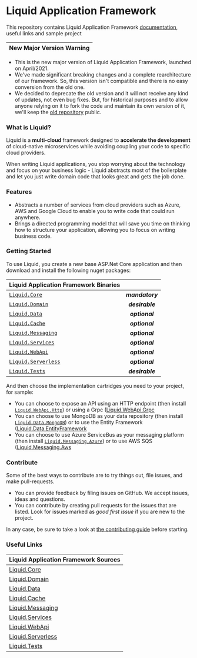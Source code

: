 # Liquid Application Framework

This repository contains Liquid Application Framework [documentation](docs/About-Liquid.md), useful links and sample project

| New Major Version Warning |
|----|
- This is the new major version of Liquid Application Framework, launched on April/2021. 
- We've made significant breaking changes and a complete rearchitecture of our framework. So, this version isn't compatible and there is no easy conversion from the old one. 
- We decided to deprecate the old version and it will not receive any kind of updates, not even bug fixes. But, for historical purposes and to allow anyone relying on it to fork the code and maintain its own version of it, we'll keep the [old repository](https://github.com/Avanade/Liquid-Application-Framework-1.0-deprecated) public. 

### What is Liquid?
Liquid is a **multi-cloud** framework designed to **accelerate the development** of cloud-native microservices while avoiding coupling your code to specific cloud providers.

When writing Liquid applications, you stop worrying about the technology and focus on your business logic - Liquid abstracts most of the boilerplate and let you just write domain code that looks great and gets the job done.

### Features
- Abstracts a number of services from cloud providers such as Azure, AWS and Google Cloud to enable you to write code that could run anywhere.
- Brings a directed programming model that will save you time on thinking how to structure your application, allowing you to focus on writing business code.

### Getting Started
To use Liquid, you create a new base ASP.Net Core application and then download and install the following nuget packages:

| Liquid Application Framework Binaries |  |
| :-- | :--: |
| [`Liquid.Core`](https://www.nuget.org/packages/Liquid.Core) | **_mandatory_** |
| [`Liquid.Domain`](https://www.nuget.org/packages/Liquid.Domain) | **_desirable_** | 
| [`Liquid.Data`](https://www.nuget.org/packages/Liquid.Data) | **_optional_** | 
| [`Liquid.Cache`](https://www.nuget.org/packages/Liquid.Cache) | **_optional_** | 
| [`Liquid.Messaging`](https://www.nuget.org/packages/Liquid.Messaging) | **_optional_** | 
| [`Liquid.Services`](https://www.nuget.org/packages/Liquid.Services) | **_optional_** | 
| [`Liquid.WebApi`](https://www.nuget.org/packages/Liquid.WebApi) | **_optional_** |
| [`Liquid.Serverless`](https://www.nuget.org/packages/Liquid.Serverless) | **_optional_** |
| [`Liquid.Tests`](https://www.nuget.org/packages/Liquid.Tests) | **_desirable_** | 

And then choose the implementation cartridges you need to your project, for sample:
- You can choose to expose an API using an HTTP endpoint (then install [`Liquid.WebApi.Http`](https://www.nuget.org/packages/Liquid.WebApi)) or using a Grpc ([Liquid.WebApi.Grpc](https://www.nuget.org/packages/Liquid.Grpc)
- You can choose to use MongoDB as your data repository (then install [`Liquid.Data.MongoDB`](https://www.nuget.org/packages/Liquid.Data.MongoDB)) or to use the Entity Framework ([Liquid.Data.EntityFramework](https://www.nuget.org/packages/Liquid.Data.EntityFramework)
- You can choose to use Azure ServiceBus as your messaging platform (then install [`Liquid.Messaging.Azure`](https://www.nuget.org/packages/Liquid.Messaging.Azure)) or to use AWS SQS ([Liquid.Messaging.Aws](https://www.nuget.org/packages/Liquid.Messaging.Aws)

### Contribute
Some of the best ways to contribute are to try things out, file issues, and make pull-requests.

- You can provide feedback by filing issues on GitHub. We accept issues, ideas and questions. 
- You can contribute by creating pull requests for the issues that are listed. Look for issues marked as _good first issue_ if you are new to the project.

In any case, be sure to take a look at [the contributing guide](CONTRIBUTING.md) before starting.


### Useful Links

| Liquid Application Framework Sources | 
| :-- | 
| [Liquid.Core](https://github.com/Avanade/Liquid.Core) |
| [Liquid.Domain](https://github.com/Avanade/Liquid.Domain) |
| [Liquid.Data](https://github.com/Avanade/Liquid.Data) |
| [Liquid.Cache](https://github.com/Avanade/Liquid.Cache) |
| [Liquid.Messaging](https://github.com/Avanade/Liquid.Messaging) |
| [Liquid.Services](https://github.com/Avanade/Liquid.Services) |
| [Liquid.WebApi](https://github.com/Avanade/Liquid.WebApi) |
| [Liquid.Serverless](https://github.com/Avanade/Liquid.Serverless) |
| [Liquid.Tests](https://github.com/Avanade/Liquid.Tests) | 

